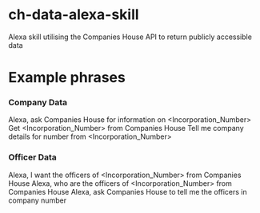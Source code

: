 # ch-data-alexa-skill
Alexa skill utilising the Companies House API to return publicly accessible data

# Example phrases
### Company Data

Alexa, ask Companies House for information on <Incorporation_Number>
Get <Incorporation_Number> from Companies House
Tell me company details for number from <Incorporation_Number>

### Officer Data

Alexa, I want the officers of <Incorporation_Number> from Companies House
Alexa, who are the officers of <Incorporation_Number> from Companies House
Alexa, ask Companies House to tell me the officers in company number
